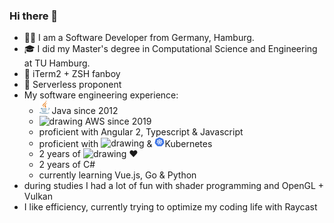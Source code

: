 ### Hi there 👋
- 👨‍💻 I am a Software Developer from Germany, Hamburg.
- 🎓 I did my Master's degree in Computational Science and Engineering at TU Hamburg.
- 🚀 iTerm2 + ZSH fanboy
- 🦾 Serverless proponent
- My software engineering experience:
  - <img src="https://raw.githubusercontent.com/gilbarbara/logos/master/logos/java.svg" alt="drawing" width="16"/> Java since 2012
  - <img src="https://raw.githubusercontent.com/gilbarbara/logos/master/logos/aws.svg" alt="drawing" width="16"/> AWS since 2019
  - proficient with Angular 2, Typescript & Javascript
  - proficient with <img src="https://raw.githubusercontent.com/gilbarbara/logos/master/logos/docker.svg" alt="drawing" width="52"/> & <img src="https://raw.githubusercontent.com/gilbarbara/logos/master/logos/kubernetes.svg" alt="drawing" width="16"/>Kubernetes
  - 2 years of <img src="https://raw.githubusercontent.com/gilbarbara/logos/master/logos/kotlin.svg" alt="drawing" width="52"/> ❤️
  - 2 years of C#
  - currently learning Vue.js, Go & Python
 - during studies I had a lot of fun with shader programming and OpenGL + Vulkan
 - I like efficiency, currently trying to optimize my coding life with Raycast
<!--
**fynnfluegge/fynnfluegge** is a ✨ _special_ ✨ repository because its `README.md` (this file) appears on your GitHub profile.

Here are some ideas to get you started:

- 🔭 I’m currently working on ...
- 🌱 I’m currently learning ...
- 👯 I’m looking to collaborate on ...
- 🤔 I’m looking for help with ...
- 💬 Ask me about ...
- 📫 How to reach me: ...
- 😄 Pronouns: ...
- ⚡ Fun fact: ...
-->
